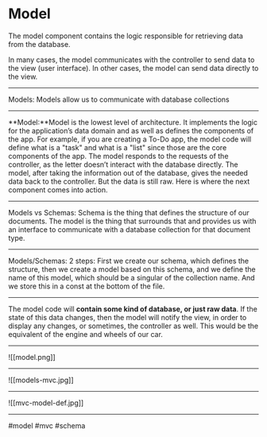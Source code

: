 # Model
The model component contains the logic responsible for retrieving data from the database.

In many cases, the model communicates with the controller to send data to the view (user interface). In other cases, the model can send data directly to the view.

***
Models: Models allow us to communicate with database collections
***
**Model:**Model is the lowest level of architecture. It implements the logic for the application’s data domain and as well as defines the components of the app. For example, if you are creating a To-Do app, the model code will define what is a "task" and what is a "list" since those are the core components of the app. The model responds to the requests of the controller, as the letter doesn’t interact with the database directly. The model, after taking the information out of the database, gives the needed data back to the controller. But the data is still raw. Here is where the next component comes into action.
***
Models vs Schemas: Schema is the thing that defines the structure of our documents. The model is the thing that surrounds that and provides us with an interface to communicate with a database collection for that document type.
***
Models/Schemas: 2 steps: First we create our schema, which defines the structure, then we create a model based on this schema, and we define the name of this model, which should be a singular of the collection name. And we store this in a const at the bottom of the file.
***
The model code will **contain some kind of database, or just raw data**. If the state of this data changes, then the model will notify the view, in order to display any changes, or sometimes, the controller as well. This would be the equivalent of the engine and wheels of our car.
***
![[model.png]]
***
![[models-mvc.jpg]]
***
![[mvc-model-def.jpg]]
***


#model #mvc #schema  